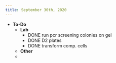 ```yaml
---
title: September 30th, 2020
---
```


- **To-Do**
	- **Lab**
		- DONE run pcr screening colonies on gel
		- DONE D2 plates
		- DONE transform comp. cells
	- **Other**
	-